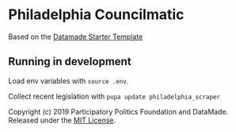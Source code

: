 # Philadelphia Councilmatic

Based on the [Datamade Starter Template](https://github.com/datamade/councilmatic-starter-template)




## Running in development

Load env variables with `source .env`.

Collect recent legislation with `pupa update philadelphia_scraper`







Copyright (c) 2019 Participatory Politics Foundation and DataMade. Released under the [MIT License](https://github.com/datamade/councilmatic-starter-template/blob/master/LICENSE).
